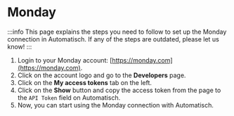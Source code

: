 # Monday

:::info
This page explains the steps you need to follow to set up the Monday
connection in Automatisch. If any of the steps are outdated, please let us know!
:::

1. Login to your Monday account: [https://monday.com](https://monday.com).
2. Click on the account logo and go to the **Developers** page.
3. Click on the **My access tokens** tab on the left.
4. Click on the **Show** button and copy the access token from the page to the `API Token` field on Automatisch.
5. Now, you can start using the Monday connection with Automatisch.

